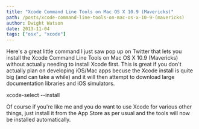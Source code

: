 ```yaml
---
title: "Xcode Command Line Tools on Mac OS X 10.9 (Mavericks)"
path: /posts/xcode-command-line-tools-on-mac-os-x-10-9-(mavericks)
author: Dwight Watson
date: 2013-11-04
tags: ["osx", "xcode"]
---
```


Here&#039;s a great little command I just saw pop up on Twitter that lets you install the Xcode Command Line Tools on Mac OS X 10.9 (Mavericks) without actually needing to install Xcode first. This is great if you don&#039;t actually plan on developing iOS/Mac apps becuse the Xcode install is quite big (and can take a while) and it will then attempt to download large documentation libraries and iOS simulators.

 xcode-select --install
	
Of course if you&#039;re like me and you do want to use Xcode for various other things, just install it from the App Store as per usual and the tools will now be installed automatically.
